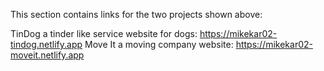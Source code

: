This section contains links for the two projects shown above:

TinDog a tinder like service website for dogs: https://mikekar02-tindog.netlify.app
Move It a moving company website: https://mikekar02-moveit.netlify.app
